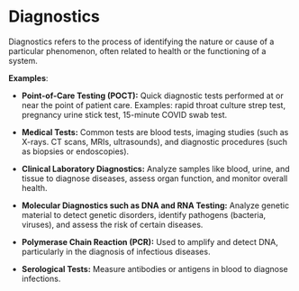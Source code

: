 # Diagnostics

Diagnostics refers to the process of identifying the nature or cause of a particular phenomenon, often related to health or the functioning of a system.

**Examples**:

* **Point-of-Care Testing (POCT):** Quick diagnostic tests performed at or near the point of patient care. Examples: rapid throat culture strep test, pregnancy urine stick test, 15-minute COVID swab test.

* **Medical Tests:** Common tests are blood tests, imaging studies (such as X-rays. CT scans, MRIs, ultrasounds), and diagnostic procedures (such as biopsies or endoscopies).

* **Clinical Laboratory Diagnostics:** Analyze samples like blood, urine, and tissue to diagnose diseases, assess organ function, and monitor overall health.

* **Molecular Diagnostics such as DNA and RNA Testing:** Analyze genetic material to detect genetic disorders, identify pathogens (bacteria, viruses), and assess the risk of certain diseases.

* **Polymerase Chain Reaction (PCR):** Used to amplify and detect DNA, particularly in the diagnosis of infectious diseases.

* **Serological Tests:** Measure antibodies or antigens in blood to diagnose infections.
